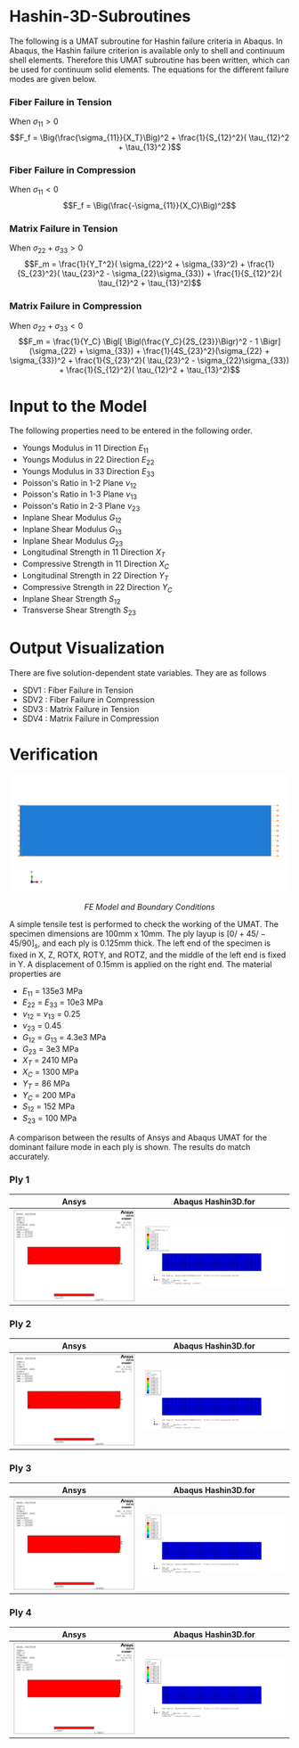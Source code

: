 # Hashin-3D-Subroutines

The following is a UMAT subroutine for Hashin failure criteria in Abaqus. In Abaqus, the Hashin failure criterion is available only to shell and continuum shell elements. Therefore this UMAT subroutine has been written, which can be used for continuum solid elements. The equations for the different failure modes are given below.

### Fiber Failure in Tension
When $\sigma_{11} > 0$
$$F_f = \Big(\frac{\sigma_{11}}{X_T}\Big)^2 + \frac{1}{S_{12}^2}( \tau_{12}^2 + \tau_{13}^2 )$$

### Fiber Failure in Compression
When $\sigma_{11} < 0$
$$F_f = \Big(\frac{-\sigma_{11}}{X_C}\Big)^2$$

### Matrix Failure in Tension
When $\sigma_{22} + \sigma_{33} > 0$
$$F_m = \frac{1}{Y_T^2}( \sigma_{22}^2 + \sigma_{33}^2) + \frac{1}{S_{23}^2}( \tau_{23}^2 - \sigma_{22}\sigma_{33}) + \frac{1}{S_{12}^2}( \tau_{12}^2 + \tau_{13}^2)$$

### Matrix Failure in Compression
When $\sigma_{22} + \sigma_{33} < 0$
$$F_m = \frac{1}{Y_C} \Bigl[  \Bigl(\frac{Y_C}{2S_{23}}\Bigr)^2  - 1 \Bigr] (\sigma_{22} + \sigma_{33}) + \frac{1}{4S_{23}^2}(\sigma_{22} + \sigma_{33})^2 + \frac{1}{S_{23}^2}( \tau_{23}^2 - \sigma_{22}\sigma_{33}) + \frac{1}{S_{12}^2}( \tau_{12}^2 + \tau_{13}^2)$$


# Input to the Model

The following properties need to be entered in the following order.
  * Youngs Modulus in 11 Direction $E_{11}$
  * Youngs Modulus in 22 Direction $E_{22}$
  * Youngs Modulus in 33 Direction $E_{33}$
  * Poisson's Ratio in 1-2 Plane $\nu_{12}$
  * Poisson's Ratio in 1-3 Plane $\nu_{13}$
  * Poisson's Ratio in 2-3 Plane $\nu_{23}$
  * Inplane Shear Modulus $G_{12}$
  * Inplane Shear Modulus $G_{13}$
  * Inplane Shear Modulus $G_{23}$
  * Longitudinal Strength in 11 Direction $X_T$
  * Compressive Strength in 11 Direction $X_C$
  * Longitudinal Strength in 22 Direction $Y_T$
  * Compressive Strength in 22 Direction $Y_C$
  * Inplane Shear Strength $S_{12}$
  * Transverse Shear Strength $S_{23}$
  
# Output Visualization
 
There are five solution-dependent state variables. They are as follows
  * SDV1 : Fiber Failure in Tension
  * SDV2 : Fiber Failure in Compression
  * SDV3 : Matrix Failure in Tension
  * SDV4 : Matrix Failure in Compression
 
# Verification

<p align="center">
<img src="Images/Load&BC.png" width = 1000 alt>
</p>
<p align="center">
<em>FE Model and Boundary Conditions</em>
</p>


A simple tensile test is performed to check the working of the UMAT. The specimen dimensions are 100mm x 10mm. The ply layup is $[0/+45/-45/90]_s$, and each ply is 0.125mm thick. The left end of the specimen is fixed in X, Z, ROTX, ROTY, and ROTZ, and the middle of the left end is fixed in Y. A displacement of 0.15mm is applied on the right end. The material properties are
* $E_{11}$ = 135e3 MPa
* $E_{22}$ = $E_{33}$ = 10e3 MPa
* $\nu_{12}$ = $\nu_{13}$ = 0.25
* $\nu_{23}$ = 0.45
* $G_{12}$ = $G_{13}$ = 4.3e3 MPa
* $G_{23}$ = 3e3 MPa
* $X_T$ = 2410 MPa
* $X_C$ = 1300 MPa
* $Y_T$ = 86 MPa
* $Y_C$ = 200 MPa
* $S_{12}$ = 152 MPa
* $S_{23}$ = 100 MPa

A comparison between the results of Ansys and Abaqus UMAT for the dominant failure mode in each ply is shown. The results do match accurately.

### Ply 1
|     Ansys       |      Abaqus Hashin3D.for
:-------------------------:|:-------------------------:
![](Images/Ply1_Ansys.png) |  ![](Images/Ply1_UMAT.png)

### Ply 2
|     Ansys       |      Abaqus Hashin3D.for
:-------------------------:|:-------------------------:
![](Images/Ply2_Ansys.png) |  ![](Images/Ply2_UMAT.png)

### Ply 3
|     Ansys       |     Abaqus Hashin3D.for
:-------------------------:|:-------------------------:
![](Images/Ply3_Ansys.png) |  ![](Images/Ply3_UMAT.png)

### Ply 4
|     Ansys       |      Abaqus Hashin3D.for
:-------------------------:|:-------------------------:
![](Images/Ply4_Ansys.png) |  ![](Images/Ply4_UMAT.png)
